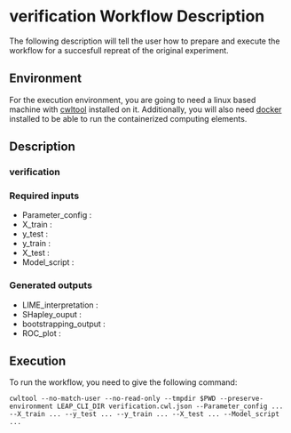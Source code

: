 # verification Workflow Description 
The following description will tell the user how to prepare and execute the workflow for a succesfull
repreat of the original experiment.

## Environment
For the execution environment, you are going to need a linux based machine with [cwltool](https://github.com/common-workflow-language/cwltool)
installed on it. Additionally, you will also need [docker](https://docs.docker.com/engine/install/) installed to be able to run
the containerized computing elements.

## Description

### verification


### Required inputs
 - Parameter_config : 
 - X_train : 
 - y_test : 
 - y_train : 
 - X_test : 
 - Model_script : 


### Generated outputs
 - LIME_interpretation : 
 - SHapley_ouput : 
 - bootstrapping_output : 
 - ROC_plot : 


## Execution
To run the workflow, you need to give the following command:
```
cwltool --no-match-user --no-read-only --tmpdir $PWD --preserve-environment LEAP_CLI_DIR verification.cwl.json --Parameter_config ... --X_train ... --y_test ... --y_train ... --X_test ... --Model_script ... 
```